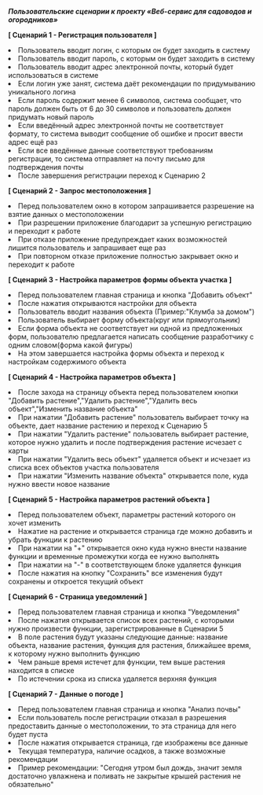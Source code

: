 ***Пользовательские сценарии к проекту «Веб-сервис для садоводов и огородников»***

**[ Сценарий 1 - Регистрация пользователя ]**
<li>Пользователь вводит логин, с которым он будет заходить в систему
<li>Пользователь вводит пароль, с которым он будет заходить в систему
<li>Пользователь вводит адрес электронной почты, который будет использоваться в системе
<li>Если логин уже занят, система даёт рекомендации по придумыванию уникального логина
<li>Если пароль содержит менее 6 символов, система сообщает, что пароль должен быть от 6 до 30 символов и пользователь должен придумать новый пароль
<li>Если введённый адрес электронной почты не соответствует формату, то система выводит сообщение об ошибке и просит ввести адрес ещё раз
<li>Если все введённые данные соответствуют требованиям регистрации, то система отправляет на почту письмо для подтверждения почты
<li>После завершения регистрации переход к Сценарию 2

**[ Сценарий 2 - Запрос местоположения ]**
<li>Перед пользователем окно в котором запрашивается разрешение на взятие данных о местоположении
<li>При разрешении приложение благодарит за успешную регистрацию и переходит к работе
<li>При отказе приложение предупреждает каких возможностей лишится пользователь и запрашивает еще раз
<li>При повторном отказе приложение полностью закрывает окно и переходит к работе

**[ Сценарий 3 - Настройка параметров формы объекта участка ]**
<li>Перед пользователем главная страница и кнопка "Добавить объект"
<li>После нажатия открываются настройки для объекта
<li>Пользователь вводит названия объекта (Пример:"Клумба за домом")
<li>Пользователь выбирает форму объекта(круг или прямоугольник)
<li>Если форма объекта не соответствует ни одной из предложенных форм, пользователю предлагается написать сообщение разработчику с одним словом(форма какой фигуры)
<li>На этом завершается настройка формы объекта и переход к настройкам содержимого объекта

**[ Сценарий 4 - Настройка параметров объекта ]**
<li>После захода на страницу объекта перед пользователем кнопки "Добавить растение","Удалить растение","Удалить весь объект","Изменить название объекта"
<li>При нажатии "Добавить растение" пользователь выбирает точку на объекте, дает название растению и переход к Сценарию 5
<li>При нажатии "Удалить растение" пользователь выбирает растение, которое нужно удалить и после подтверждения растение исчезает с карты
<li>При нажатии "Удалить весь объект" удаляется объект и исчезает из списка всех объектов участка пользователя
<li>При нажатии "Изменить название объекта" открывается поле, куда нужно ввести новое название

**[ Сценарий 5 - Настройка параметров растений объекта ]**
<li>Перед пользователем объект, параметры растений которого он хочет изменить
<li>Нажатие на растение и открывается страница где можно добавить и убрать функции к растению
<li>При нажатии на "+" открывается окно куда нужно внести название функции и временные промежутки когда ее нужно выполнять
<li>При нажатии на "-" в соответствующем блоке удаляется функция
<li>После нажатия на кнопку "Сохранить" все изменения будут сохранены и откроется текущий объект

**[ Сценарий 6 - Страница уведомлений ]**
<li>Перед пользователем главная страница и кнопка "Уведомления"
<li>После нажатия открывается список всех растений, с которыми нужно произвести функции, зарегистрированные в Сценарии 5
<li>В поле растения будут указаны следующие данные: название объекта, название растения, функция для растения, ближайшее время, к которому нужно выполнить функцию
<li>Чем раньше время истечет для функции, тем выше растения находится в списке
<li>По истечении срока из списка удаляется верхняя функция

**[ Сценарий 7 - Данные о погоде ]**
<li>Перед пользователем главная страница и кнопка "Анализ почвы"
<li>Если пользователь после регистрации отказал в разрешения предоставить данные о местоположении, то эта страница для него будет пуста
<li>После нажатия открывается страница, где изображены все данные
<li>Текущая температура, наличие осадков, а также возможные рекомендации
<li>Пример рекомендации: "Сегодня утром был дождь, значит земля достаточно увлажнена и поливать не закрытые крышей растения не обязательно"

















